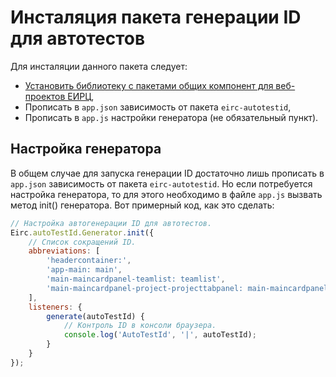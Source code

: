 
Инсталяция пакета генерации ID для автотестов
=============================================

Для инсталяции данного пакета следует:

- [Установить библиотеку с пакетами общих компонент для веб-проектов ЕИРЦ](infogorod_w_extjs_common),
- Прописать в `app.json` зависимость от пакета `eirc-autotestid`,
- Прописать в `app.js` настройки генератора (не обязательный пункт).


Настройка генератора
--------------------

В общем случае для запуска генерации ID достаточно лишь прописать в `app.json` зависимость от пакета `eirc-autotestid`.
Но если потребуется настройка генератора, то для этого необходимо в файле `app.js` вызвать метод init() генератора.
Вот примерный код, как это сделать:

```javascript
// Настройка автогенерации ID для автотестов.
Eirc.autoTestId.Generator.init({
	// Список сокращений ID.
	abbreviations: [
		'headercontainer:',
		'app-main: main',
		'main-maincardpanel-teamlist: teamlist',
		'main-maincardpanel-project-projecttabpanel: main-maincardpanel-projecttabpanel'
	],
	listeners: {
		generate(autoTestId) {
			// Контроль ID в консоли браузера.
			console.log('AutoTestId', '|', autoTestId);
		}
	}
});
```


[infogorod_w_extjs_common]: https://www.npmjs.com/package/infogorod_w_extjs_common
